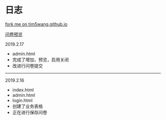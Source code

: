 # 日志

[fork me on tim5wang.github.io](tim5wang.github.io)

[问卷预览](guest.html?job=job2)

2019.2.17

- admin.html
- 完成了增加，预览，启用关闭
- 改进行问卷提交

---

2019.2.16

- index.html
- admin.html
- login.html
- 创建了业务表格
- 正在进行保存问卷
